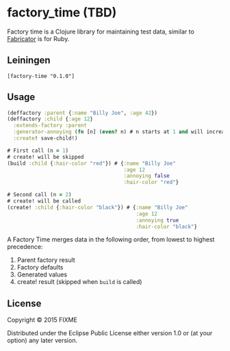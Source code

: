 # factory_time (TBD)

Factory time is a Clojure library for maintaining test data, similar to [Fabricator](http://www.fabricationgem.org/) is for Ruby.

## Leiningen

`[factory-time "0.1.0"]`

## Usage

```clojure
(deffactory :parent {:name "Billy Joe", :age 42})
(deffactory :child {:age 12}
  :extends-factory :parent
  :generator-annoying (fn [n] (even? n) # n starts at 1 and will increase by 1 every time function is called
  :create! save-child!)

# First call (n = 1)
# create! will be skipped
(build :child {:hair-color "red"}) # {:name "Billy Joe"
                                      :age 12
                                      :annoying false
                                      :hair-color "red"}

# Second call (n = 2)
# create! will be called
(create! :child {:hair-color "black"}) # {:name "Billy Joe"
                                          :age 12
                                          :annoying true
                                          :hair-color "black"}
```

A Factory Time merges data in the following order, from lowest to highest precedence:

1. Parent factory result
2. Factory defaults
3. Generated values
4. create! result (skipped when ```build``` is called)

## License

Copyright © 2015 FIXME

Distributed under the Eclipse Public License either version 1.0 or (at
your option) any later version.
